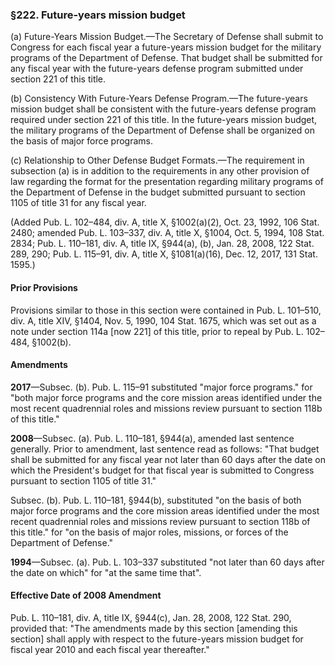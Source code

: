 ### §222. Future-years mission budget ###

(a) Future-Years Mission Budget.—The Secretary of Defense shall submit to Congress for each fiscal year a future-years mission budget for the military programs of the Department of Defense. That budget shall be submitted for any fiscal year with the future-years defense program submitted under section 221 of this title.

(b) Consistency With Future-Years Defense Program.—The future-years mission budget shall be consistent with the future-years defense program required under section 221 of this title. In the future-years mission budget, the military programs of the Department of Defense shall be organized on the basis of major force programs.

(c) Relationship to Other Defense Budget Formats.—The requirement in subsection (a) is in addition to the requirements in any other provision of law regarding the format for the presentation regarding military programs of the Department of Defense in the budget submitted pursuant to section 1105 of title 31 for any fiscal year.

(Added Pub. L. 102–484, div. A, title X, §1002(a)(2), Oct. 23, 1992, 106 Stat. 2480; amended Pub. L. 103–337, div. A, title X, §1004, Oct. 5, 1994, 108 Stat. 2834; Pub. L. 110–181, div. A, title IX, §944(a), (b), Jan. 28, 2008, 122 Stat. 289, 290; Pub. L. 115–91, div. A, title X, §1081(a)(16), Dec. 12, 2017, 131 Stat. 1595.)

#### Prior Provisions ####

Provisions similar to those in this section were contained in Pub. L. 101–510, div. A, title XIV, §1404, Nov. 5, 1990, 104 Stat. 1675, which was set out as a note under section 114a [now 221] of this title, prior to repeal by Pub. L. 102–484, §1002(b).

#### Amendments ####

**2017**—Subsec. (b). Pub. L. 115–91 substituted "major force programs." for "both major force programs and the core mission areas identified under the most recent quadrennial roles and missions review pursuant to section 118b of this title."

**2008**—Subsec. (a). Pub. L. 110–181, §944(a), amended last sentence generally. Prior to amendment, last sentence read as follows: "That budget shall be submitted for any fiscal year not later than 60 days after the date on which the President's budget for that fiscal year is submitted to Congress pursuant to section 1105 of title 31."

Subsec. (b). Pub. L. 110–181, §944(b), substituted "on the basis of both major force programs and the core mission areas identified under the most recent quadrennial roles and missions review pursuant to section 118b of this title." for "on the basis of major roles, missions, or forces of the Department of Defense."

**1994**—Subsec. (a). Pub. L. 103–337 substituted "not later than 60 days after the date on which" for "at the same time that".

#### Effective Date of 2008 Amendment ####

Pub. L. 110–181, div. A, title IX, §944(c), Jan. 28, 2008, 122 Stat. 290, provided that: "The amendments made by this section [amending this section] shall apply with respect to the future-years mission budget for fiscal year 2010 and each fiscal year thereafter."